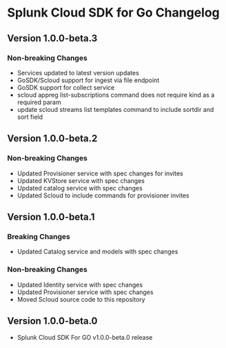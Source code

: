 # Splunk Cloud SDK for Go Changelog

## Version 1.0.0-beta.3
### Non-breaking Changes
* Services updated to latest version updates
* GoSDK/Scloud support for ingest via file endpoint
* GoSDK support for collect service
* scloud appreg list-subscriptions command does not require kind as a required param
* update scloud streams list templates command to include sortdir and sort field

## Version 1.0.0-beta.2
### Non-breaking Changes
* Updated Provisioner service with spec changes for invites
* Updated KVStore service with spec changes
* Updated catalog service with spec changes
* Updated Scloud to include commands for provisioner invites

## Version 1.0.0-beta.1
### Breaking Changes
* Updated Catalog service and models with spec changes
### Non-breaking Changes
* Updated Identity service with spec changes
* Updated Provisioner service with spec changes
* Moved Scloud source code to this repository

## Version 1.0.0-beta.0
* Splunk Cloud SDK For GO v1.0.0-beta.0 release